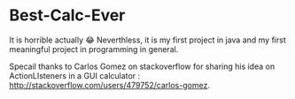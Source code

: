 # Best-Calc-Ever
It is horrible actually :joy:
Neverthless, it is my first project in java and my first meaningful project in programming in general.

Specail thanks to Carlos Gomez on stackoverflow for sharing his idea on ActionLIsteners in a GUI calculator :
http://stackoverflow.com/users/479752/carlos-gomez.
